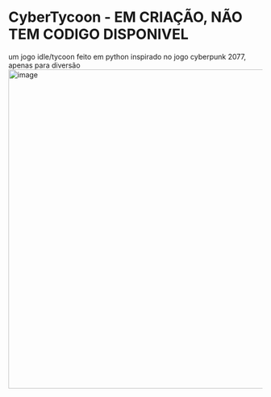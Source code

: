 # CyberTycoon - EM CRIAÇÃO, NÃO TEM CODIGO DISPONIVEL
um jogo idle/tycoon feito em python inspirado no jogo cyberpunk 2077, apenas para diversão
<img width="802" height="634" alt="image" src="https://github.com/user-attachments/assets/ae88ebec-6c51-4708-91a7-d96250656bba" />
